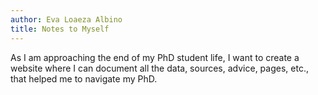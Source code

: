 ```yaml
---
author: Eva Loaeza Albino
title: Notes to Myself
---
```

As I am approaching the end of my PhD student life, I want to create a website where I can document all the data, sources, advice, pages, etc., that helped me to navigate my PhD.
